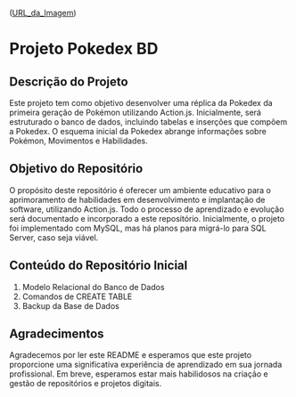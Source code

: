 ([URL_da_Imagem](https://github.com/bryansf94/Pokedex-BD/blob/main/capa.png))


# Projeto Pokedex BD 

## Descrição do Projeto
Este projeto tem como objetivo desenvolver uma réplica da Pokedex da primeira geração de Pokémon utilizando Action.js. Inicialmente, será estruturado o banco de dados, incluindo tabelas e inserções que compõem a Pokedex. O esquema inicial da Pokedex abrange informações sobre Pokémon, Movimentos e Habilidades.

## Objetivo do Repositório
O propósito deste repositório é oferecer um ambiente educativo para o aprimoramento de habilidades em desenvolvimento e implantação de software, utilizando Action.js. Todo o processo de aprendizado e evolução será documentado e incorporado a este repositório. Inicialmente, o projeto foi implementado com MySQL, mas há planos para migrá-lo para SQL Server, caso seja viável.

## Conteúdo do Repositório Inicial
1. Modelo Relacional do Banco de Dados
2. Comandos de CREATE TABLE
3. Backup da Base de Dados

## Agradecimentos
Agradecemos por ler este README e esperamos que este projeto proporcione uma significativa experiência de aprendizado em sua jornada profissional. Em breve, esperamos estar mais habilidosos na criação e gestão de repositórios e projetos digitais.
